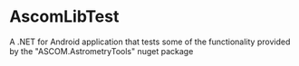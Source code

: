 # AscomLibTest
A .NET for Android application that tests some of the functionality provided by the "ASCOM.AstrometryTools" nuget package
